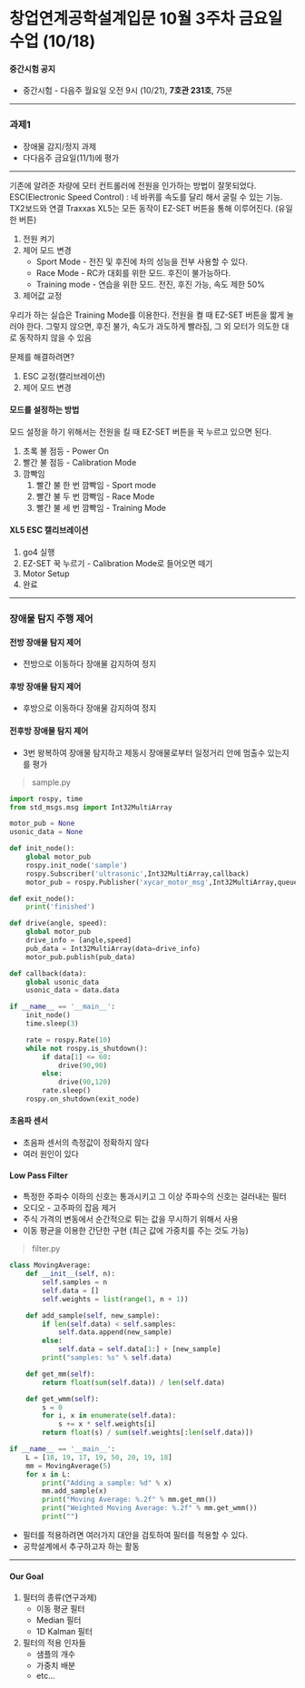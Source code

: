 # 창업연계공학설계입문 10월 3주차 금요일 수업 (10/18)
#### 중간시험 공지
 * 중간시험 - 다음주 월요일 오전 9시 (10/21), **7호관 231호**, 75분
___
### 과제1
 * 장애물 감지/정지 과제
 * 다다음주 금요일(11/1)에 평가
___
기존에 알려준 차량에 모터 컨트롤러에 전원을 인가하는 방법이 잘못되었다. 
ESC(Electronic Speed Control) : 네 바퀴를 속도를 달리 해서 굴릴 수 있는 기능.
TX2보드와 연결
Traxxas XL5는 모든 동작이 EZ-SET 버튼을 통해 이루어진다. (유일한 버튼)
1. 전원 켜기
2. 제어 모드 변경
   * Sport Mode - 전진 및 후진에 차의 성능을 전부 사용할 수 있다.
   * Race Mode - RC카 대회를 위한 모드. 후진이 불가능하다.
   * Training mode - 연습을 위한 모드. 전진, 후진 가능, 속도 제한 50%
3. 제어값 교정

우리가 하는 실습은 Training Mode를 이용한다. 전원을 켤 때 EZ-SET 버튼을 짧게 눌러야 한다.
그렇지 않으면, 후진 불가, 속도가 과도하게 빨라짐, 그 외 모터가 의도한 대로 동작하지 않을 수 있음

문제를 해결하려면?
1. ESC 교정(캘리브레이션)
2. 제어 모드 변경

#### 모드를 설정하는 방법
모드 설정을 하기 위해서는 전원을 킬 때 EZ-SET 버튼을 꾹 누르고 있으면 된다.
1. 초록 불 점등 - Power On
2. 빨간 불 점등 - Calibration Mode
3. 깜빡임
   1. 빨간 불 한 번 깜빡임 - Sport mode
   2. 빨간 불 두 번 깜빡임 - Race Mode
   3. 빨간 불 세 번 깜빡임 - Training Mode

#### XL5 ESC 캘리브레이션
1. go4 실행
2. EZ-SET 꾹 누르기 - Calibration Mode로 들어오면 떼기
3. Motor Setup
4. 완료
___
### 장애물 탐지 주행 제어
#### 전방 장애물 탐지 제어
 * 전방으로 이동하다 장애물 감지하여 정지
#### 후방 장애물 탐지 제어
 * 후방으로 이동하다 장애물 감지하여 정지
#### 전후방 장애물 탐지 제어
 * 3번 왕복하여 장애물 탐지하고 제동시 장애물로부터 일정거리 안에 멈출수 있는지를 평가
> sample.py
```python
import rospy, time
from std_msgs.msg import Int32MultiArray

motor_pub = None
usonic_data = None

def init_node():
    global motor_pub
    rospy.init_node('sample')
    rospy.Subscriber('ultrasonic',Int32MultiArray,callback)
    motor_pub = rospy.Publisher('xycar_motor_msg',Int32MultiArray,queue_size=1)

def exit_node():
    print('finished')

def drive(angle, speed):
    global motor_pub
    drive_info = [angle,speed]
    pub_data = Int32MultiArray(data=drive_info)
    motor_pub.publish(pub_data)

def callback(data):
    global usonic_data
    usonic_data = data.data

if __name__ == '__main__':
    init_node()
    time.sleep(3)

    rate = rospy.Rate(10)
    while not rospy.is_shutdown():
        if data[1] <= 60:
            drive(90,90)
        else:
            drive(90,120)
        rate.sleep()
    rospy.on_shutdown(exit_node)
```
#### 초음파 센서
 * 초음파 센서의 측정값이 정확하지 않다
 * 여러 원인이 있다
#### Low Pass Filter
 * 특정한 주파수 이하의 신호는 통과시키고 그 이상 주파수의 신호는 걸러내는 필터
 * 오디오 - 고주파의 잡음 제거
 * 주식 가격의 변동에서 순간적으로 튀는 값을 무시하기 위해서 사용
 * 이동 평균을 이용한 간단한 구현 (최근 값에 가중치를 주는 것도 가능)

> filter.py
```python
class MovingAverage:
    def __init__(self, n):
        self.samples = n
        self.data = []
        self.weights = list(range(1, n + 1))

    def add_sample(self, new_sample):
        if len(self.data) < self.samples:
            self.data.append(new_sample)
        else:
            self.data = self.data[1:] + [new_sample]
        print("samples: %s" % self.data)

    def get_mm(self):
        return float(sum(self.data)) / len(self.data)

    def get_wmm(self):
        s = 0
        for i, x in enumerate(self.data):
            s += x * self.weights[i]
        return float(s) / sum(self.weights[:len(self.data)])

if __name__ == '__main__':
    L = [18, 19, 17, 19, 50, 20, 19, 18]
    mm = MovingAverage(5)
    for x in L:
        print("Adding a sample: %d" % x)
        mm.add_sample(x)
        print("Moving Average: %.2f" % mm.get_mm())
        print("Weighted Moving Average: %.2f" % mm.get_wmm())
        print("")

```
 * 필터를 적용하려면 여러가지 대안을 검토하여 필터를 적용할 수 있다.
 * 공학설계에서 추구하고자 하는 활동
 ___
 #### Our Goal
 1. 필터의 종류(연구과제)
    * 이동 평균 필터
    * Median 필터
    * 1D Kalman 필터
 2. 필터의 적용 인자들
    * 샘플의 개수
    * 가중치 배분
    * etc...
